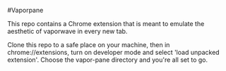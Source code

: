 #Vaporpane

This repo contains a Chrome extension that is meant to emulate the aesthetic of vaporwave in every new tab.

Clone this repo to a safe place on your machine, then in chrome://extensions, turn on developer mode and select 'load unpacked extension'. Choose the vapor-pane directory and you're all set to go.
